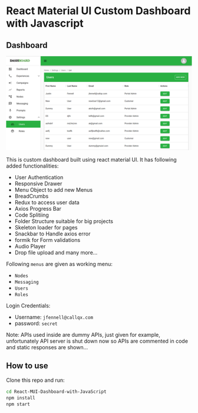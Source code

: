 # React Material UI Custom Dashboard with Javascript

## Dashboard

![Dashboard UI](https://github.com/AkshayGadekar/React-MUI-Custom-Dashboard/blob/master/src/media/images/dashboardUI.png)

This is custom dashboard built using react material UI. It has following added functionalities:

- User Authentication
- Responsive Drawer
- Menu Object to add new Menus
- BreadCrumbs
- Redux to access user data
- Axios Progress Bar
- Code Splitiing
- Folder Structure suitable for big projects
- Skeleton loader for pages
- Snackbar to Handle axios error
- formik for Form validations
- Audio Player
- Drop file upload
  and many more...

Following `menus` are given as working menu:

- `Nodes`
- `Messaging`
- `Users`
- `Roles`

Login Credentials:

- Username: `jfennell@callqx.com`
- password: `secret`

Note: APIs used inside are dummy APIs, just given for example, unfortunately API server is shut down now so APIs are commented in code and static responses are shown...

## How to use

Clone this repo and run:

```bash
cd React-MUI-Dashboard-with-JavaScript
npm install
npm start
```
